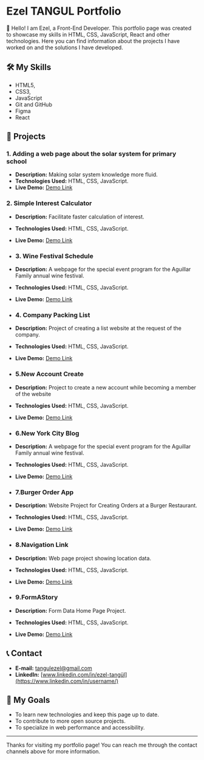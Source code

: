 # Ezel TANGUL Portfolio

👋 Hello! I am Ezel, a Front-End Developer. This portfolio page was created to showcase my skills in HTML, CSS, JavaScript, React and other technologies. Here you can find information about the projects I have worked on and the solutions I have developed.

## 🛠️ My Skills
- HTML5,
- CSS3,
- JavaScript
- Git and GitHub
- Figma
- React

## 📁 Projects

### 1. Adding a web page about the solar system for primary school
- **Description:** Making solar system knowledge more fluid.
- **Technologies Used:** HTML, CSS, JavaScript.
- **Live Demo:** [Demo Link](Project1_demo_link)

### 2. Simple Interest Calculator
- **Description:** Facilitate faster calculation of interest.
- **Technologies Used:** HTML, CSS, JavaScript.
- **Live Demo:** [Demo Link](Project2_demo_link)

- ### 3. Wine Festival Schedule
- **Description:** A webpage for the special event program for the Aguillar Family annual wine festival.
- **Technologies Used:** HTML, CSS, JavaScript.
- **Live Demo:** [Demo Link](Project3_demo_link)

- ### 4. Company Packing List
- **Description:** Project of creating a list website at the request of the company.
- **Technologies Used:** HTML, CSS, JavaScript.
- **Live Demo:** [Demo Link](Project4_demo_link)

- ### 5.New Account Create
- **Description:** Project to create a new account while becoming a member of the website
- **Technologies Used:** HTML, CSS, JavaScript.
- **Live Demo:** [Demo Link](Project5_demo_link)

- ### 6.New York City Blog
- **Description:** A webpage for the special event program for the Aguillar Family annual wine festival.
- **Technologies Used:** HTML, CSS, JavaScript.
- **Live Demo:** [Demo Link](Project6_demo_link)

- ### 7.Burger Order App
- **Description:** Website Project for Creating Orders at a Burger Restaurant.
- **Technologies Used:** HTML, CSS, JavaScript.
- **Live Demo:** [Demo Link](Project7_demo_link)

- ### 8.Navigation Link
- **Description:** Web page project showing location data.
- **Technologies Used:** HTML, CSS, JavaScript.
- **Live Demo:** [Demo Link](Project8_demo_link)

- ### 9.FormAStory
- **Description:** Form Data Home Page Project.
- **Technologies Used:** HTML, CSS, JavaScript.
- **Live Demo:** [Demo Link](Project9_demo_link)
  
## 📞 Contact
- **E-mail:** [tangulezel@gmail.com](mailto:email@example.com)
- **LinkedIn:** [www.linkedin.com/in/ezel-tangül](https://www.linkedin.com/in/username/)

## 🎯 My Goals
- To learn new technologies and keep this page up to date.
- To contribute to more open source projects.
- To specialize in web performance and accessibility.

---

Thanks for visiting my portfolio page! You can reach me through the contact channels above for more information.
